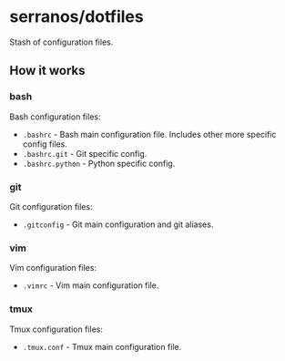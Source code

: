 serranos/dotfiles
=================

Stash of configuration files.

How it works
------------

### bash ###

Bash configuration files:

* `.bashrc` - Bash main configuration file. Includes other more specific config files.
* `.bashrc.git` - Git specific config.
* `.bashrc.python` - Python specific config.

### git ###

Git configuration files:

* `.gitconfig` - Git main configuration and git aliases.

### vim ###

Vim configuration files:

* `.vimrc` - Vim main configuration file.

### tmux ###

Tmux configuration files:

* `.tmux.conf` - Tmux main configuration file.
